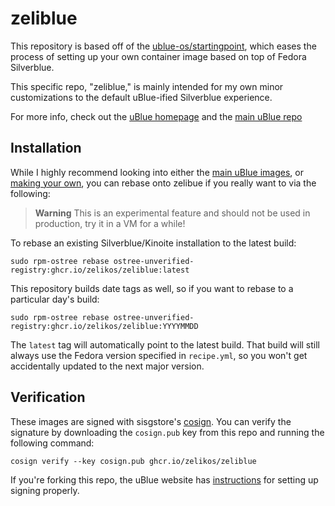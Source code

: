 # zeliblue

This repository is based off of the [ublue-os/startingpoint](https://github.com/ublue-os/startingpoint), which eases the process of setting up your own container image based on top of Fedora Silverblue.

This specific repo, "zeliblue," is mainly intended for my own minor customizations to the default uBlue-ified Silverblue experience.

For more info, check out the [uBlue homepage](https://ublue.it/) and the [main uBlue repo](https://github.com/ublue-os/main/)

## Installation

While I highly recommend looking into either the [main uBlue images](https://ublue.it/images/), or [making your own](https://ublue.it/making-your-own/), you can rebase onto zelibue if you really want to via the following:

> **Warning**
> This is an experimental feature and should not be used in production, try it in a VM for a while!

To rebase an existing Silverblue/Kinoite installation to the latest build:

```
sudo rpm-ostree rebase ostree-unverified-registry:ghcr.io/zelikos/zeliblue:latest
```

This repository builds date tags as well, so if you want to rebase to a particular day's build:

```
sudo rpm-ostree rebase ostree-unverified-registry:ghcr.io/zelikos/zeliblue:YYYYMMDD
```

The `latest` tag will automatically point to the latest build. That build will still always use the Fedora version specified in `recipe.yml`, so you won't get accidentally updated to the next major version.

## Verification

These images are signed with sisgstore's [cosign](https://docs.sigstore.dev/cosign/overview/). You can verify the signature by downloading the `cosign.pub` key from this repo and running the following command:

    cosign verify --key cosign.pub ghcr.io/zelikos/zeliblue

If you're forking this repo, the uBlue website has [instructions](https://ublue.it/making-your-own/) for setting up signing properly.
